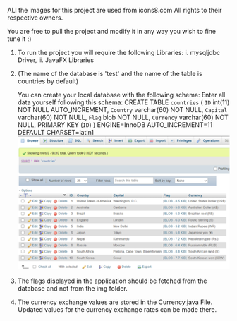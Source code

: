 ALl the images for this project are used from icons8.com
All rights to their respective owners.

You are free to pull the project and modify it in any way you wish to fine tune it :)
1. To run the project you will require the following Libraries:
    i.  mysqljdbc Driver,
    ii. JavaFX Libraries

2.  (The name of the database is 'test' and the name of the table is countries by default)

    You can create your local database with the following schema:
    Enter all data yourself following this schema:
    CREATE TABLE `countries` (
     `ID` int(11) NOT NULL AUTO_INCREMENT,
     `Country` varchar(60) NOT NULL,
     `Capital` varchar(60) NOT NULL,
     `Flag` blob NOT NULL,
     `Currency` varchar(60) NOT NULL,
     PRIMARY KEY (`ID`)
    ) ENGINE=InnoDB AUTO_INCREMENT=11 DEFAULT CHARSET=latin1
![](resources/DatabaseModel.png)

3. The flags displayed in the application should be fetched from the database and not from the img folder.

4. The currency exchange values are stored in the Currency.java File. Updated values for the currency exchange rates can be made there.
